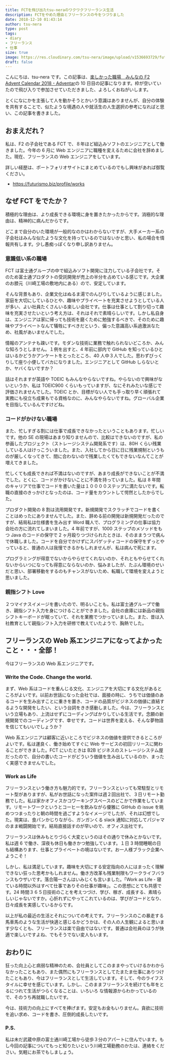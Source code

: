 ```yaml
---
title: FCTを飛び出たtsu-neraのワクワクフリーランス生活
description: FCTをやめた理由とフリーランスの今をつづりました
date: 2018-12-10 01:43:14
author: tsu-nera
type: post
tags:
- diary
- フリーランス
- 仕事
size: true
image: https://res.cloudinary.com/tsu-nera/image/upload/v1536693729/futurismo/thumbnails/diary.jpg
draft: false
---
```


こんにちは、tsu-nera です。この記事は、[楽しかった職場　みんなの F2 Advent Calendar 2018 \- Adventar](https://adventar.org/calendars/3333)の 10 日目の記事になります。枠が空いていたので飛び入りで参加させていただきました、よろしくおねがいします。

とくになにかを主張して人を動かそうとかいう意識はありませんが、自分の体験を共有することで、似たような境遇の人や就活生の人生選択の参考になればと思い、この記事を書きました。

## おまえだれ？

私は、F2 の子会社である FCT で、８年ほど組込みソフトのエンジニアとして働きました。今年の 6 月に Web エンジニアに職種を変えるために会社を辞めました。現在、フリーランスの Web エンジニアをしています。

詳しい経歴は、ポートフォリオサイトにまとめているのでもし興味があれば御覧ください。

- https://futurismo.biz/profile/works

## なぜ FCT をでたか？

積極的な理由は、より成長できる環境に身を置きたかったからです。消極的な理由は、精神的に病んだからです。

どこまで自分のいた環境が一般的なのかはわからないですが、大手メーカー系の子会社はみんな似たような文化を持っているのではないかと思い、私の場合を情報共有します。少し愚痴っぽくなり申し訳ありません。

### 意識低い系の職場

FCT は富士通グループの中で組込みソフト開発に注力している子会社です。そのため富士通プロダクトの受託開発が売上の半分を占めている感じです。大企業のお膝元（川崎工場の敷地内にある）ので、安定しています。

そんな背景もあり、企業文化はぬるま湯でのんびりしているように感じました。家庭を大切にしているひとや、趣味やプライベートを充実させようとしている人が多い、よい社員たくさんいる楽しい会社です。仕事は仕事として割り切って趣味を充実させたいという考え方は、それはそれで素晴らしいです。しかし私自身は、エンジニアは家に帰っても技術を磨くために勉強するべきで、そのために趣味やプライベートなんて犠牲にすべきだという、偏った意識高い系過激派なため、社風があいませんでした。

情報のアンテナも疎いです。モダンな技術に業務で触れられないどころか、みんな知ろうとしません。１例を出すと、4 年前に部内で GitHub を知っているひとはいるかどうかアンケートをとったところ、40 人中３人でした。思わずびっくりして座り小便してバカになりました。エンジニアとして GitHub しらないとか、ヤバくないですか？

話はそれますが英語や TOEIC もみんなやらないですね。やらないので興味がないというか、私は TOEIC900 くらいもっていますが、なにそれみたいな感じで評価されませんでした。TOEIC とか、目標がない人でも手っ取り早く頑張れて実務にも役立ち成果もでる資格なのに、みんなやらないですね。グローバル企業を目指しているんですけどね。

### コードがかけない職場

また、忙しすぎる割には仕事で成長できなかったということもあります。忙しいです。他の SE の現場はあまり知りませんので、比較はできないのですが、私の参画したプロジェクト（ストレージシステム開発系です）は、80H くらい残業している人はけっこういました。また、入社してから日に日に残業規制というものが厳しくなってきて、間に合わないので残業したくてもできないなんてことが増えてきました。

忙しくても成長できれば不満はないのですが、あまり成長ができないことが不満でした。とくに、コードがかけないことに不満を持っていました。私は 8 年間のキャリアで仕事でコードを書いた量は１００００ステップに満たないです。転職の直接のきっかけとなったのは、コード量をカウントして愕然としたからでした。

プロダクト開発の 8 割は流用開発です。新規開発でスクラッチでコードを書くことはめったにありませんでした。また、辞める前の開発は新規開発だったのですが、結局私は仕様書を生み出す Word 職人で、プログラミングの仕事は協力会社の方に流れてしまいました。4 年前ですが、1000 ステップのメソッドをもつ Java のコードの保守で 2 ヶ月殴りつづけられたときは、そのままうつで病んで休職しました。コードを自分でかけずにスパゲッティコードの保守をずっとやっていると、普通の人は我慢できるかもしれませんが、私は病んで死にます。

プログラミングが得意でないからやらせてくれないのか、それともやらせてくれないからいつになっても得意にならないのか、悩みましたが、たぶん環境のせいだと思い、部署移動をするのもチャンスがないため、転職して環境を変えようと思いました。

### 親指シフト Love

２つマイナスイメージを書いたので、明るいことも。私は富士通グループで働き、親指シフト入力を身につけることができました。会社の倉庫には新品の親指シフトキーボードが眠っていて、それを業務でつかっていました。また、昔は入社教育として親指シフト入力を研修で教えていたようで、胸熱でした。

## フリーランスの Web 系エンジニアになってよかったこと・・・全部！

今はフリーランスの Web 系エンジニアです。

### Write the Code. Change the world.

まず、Web 系はコードを重んじる文化、エンジニアを大切にする文化があるところがよいです。以前お世話になった会社では、面接の時に、うちでは価値のあるコードを生み出すことに重きを置き、コードの品質がビジネスの価値に直結するような開発をしたい、という台詞をきき感動しました。今は、フリーランスという立場もあり、上流はせずにコーディングばかりしている生活です。念願の新規開発でのコーディングです、幸せです。コードは世界を変える、そんな夢物語を信じてもいいでしょうか？

Web 系エンジニアは顧客に近いところでビジネスの価値を提供できるところがよいです。私は運良く、働き始めてすぐに Web サービスの初回リリースに関わることができました。FCT にいたときは B2B ビジネスのストレージシステム屋だったので、自分の書いたコードがどういう価値を生み出しているのか、まったく実感できませんでした。

### Work as Life

フリーランスという働き方も魅力的です。フリーランスといっても常駐型とリモート型がありますが、私がお世話になった案件は週２回出社で、３日リモート勤務でした。私は家かオフィスかコワーキングスペースのどこかで作業をしています。リモートワークというとコーヒーを飲みながら優雅に GitHub の issue を眺めつつまったりと朝の時間を過ごすようなイメージでしたが、それは幻想でした。現実は、食パンかじりながら、ガンガンくる slack 通知に対応してパジャマのまま戦闘開始です。結局直接話すのが早いので、オフィス出社です。

フリーランスは休みもとりづらく大変というのはその通りで休みとかないです。私は週 6 で働き、深夜も休日も働きかつ勉強しています。１日 3 時間睡眠の日も結構あります、仕事とプライベートの境はないです。お一人様ブラック企業へようこそ！

しかし、私は満足しています。趣味を大切にする安定指向の人にはまったく理解できない狂った思考かもしれません。働き方改革も残業制限もワークライフバランスもウザいです。落合陽一さんはいみじくも言いました。「Work as Life - 寝ている時間以外はすべて仕事でありその仕事が趣味」。この思想にとても共感です。24 時間３６５日技術のことを考えつづけ、学び、稼ぎ、成長する、素晴らしいじゃないですか。心折れずにやってこれているのは、学びがコードとなり、日々成長を実感しているからです。

以上が私の最近の生活とそれについての考えです。フリーランスのこの暴走する馬車馬のような生活が快適と感じるかどうかは、その人の人生観によると思います少なくとも、フリーランスは楽で自由ではないです。普通は会社員のほうが快適で楽しいですよね、でもそうでない変人もいます。

## おわりに

狂った向上心と病弱な精神のため、会社員としてこのままやっていけるかわからなかったこともあり、また偶然にもフリーランスとしてたまたま仕事にありつけたこともあり、今はフリーランスとして生活しています。そして、今のライフスタイルに幸せを感じています。しかし、このままフリーランスを続けても年をとるにつれて生活がつらくなることは、いろいろ な情報源からわかっているので、そのうち再就職したいです。

今は、技術力の向上にすべてを捧げます。安定もお金もいりません。貪欲に技術を追い求め、コードを書き、圧倒的成長したいです。

### P.S.

私は未だ武蔵中原の富士通川崎工場から徒歩３分のアパートに住んでいます。もし今回の記事についてもっと知りたいという川崎工場勤務のかたは、連絡をください。気軽にお茶でもしましょう。
